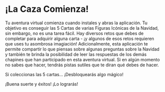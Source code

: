 # ¡La Caza Comienza!

Tu aventura virtual comienza cuando instales y abras la aplicación. Tu objetivo es conseguir las 5 Cartas de varias Figuras Icónicas de la Navidad, sin embargo, no es una tarea fácil. Hay diversos retos que debes de completar para adquirir alguna carta - ¡y algunos de esos retos requieren que uses tu asombrosa imagiación!
Adicionalmente, esta aplicación te permite compartir lo que piensas sobre algunas preguntas sobre la Navidad y también te brinda la posibilidad de leer las respuestas de los demás chapines que han participado en esta aventura virtual.
Si en algún momento no sabes que hacer, tendrás pistas sutiles que te diran qué debes de hacer.

Si coleccionas las 5 cartas... ¡Desbloquearás algo mágico!

¡Buena suerte y éxitos!
¡Lo lograrás!

